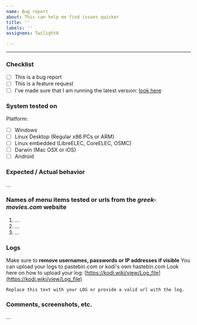 ```yaml
---
name: Bug report
about: This can help me find issues quicker
title: ''
labels: ''
assignees: Twilight0

---
```


---

### Checklist

- [ ] This is a bug report
- [ ] This is a feature request
- [ ] I've made sure that I am running the latest versιon: [look here](https://github.com/Twilight0/plugin.video.AliveGR/blob/master/addon.xml#L2 "2.11.X")

### System tested on

Platform:

- [ ] Windows
- [ ] Linux Desktop (Regular x86 PCs or ARM)
- [ ] Linux embedded (LibreELEC, CoreELEC, OSMC)
- [ ] Darwin (Mac OSX or iOS)
- [ ] Android

### Expected / Actual behavior

...

### Names of menu items tested or urls from the _greek-movies.com_ website

1. ...
2. ...
3. ...

### Logs

Make sure to **remove usernames, passwords or IP addresses if visible**
You can upload your logs to pastebin.com or kodi's own hastebin.com
Look here on how to upload your log: [https://kodi.wiki/view/Log_file](https://kodi.wiki/view/Log_file)

```
Replace this text with your LOG or provide a valid url with the log.
```

### Comments, screenshots, etc.

...
